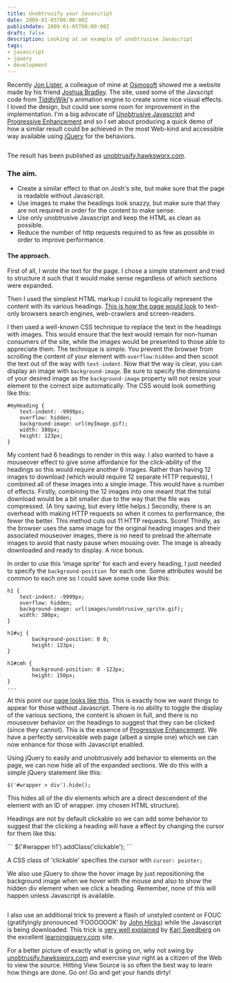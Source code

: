 ```yaml
---
title: Unobtrusify your Javascript
date: 2009-01-05T00:00:00Z
publishdate: 2009-01-05T00:00:00Z
draft: false
description: Looking at an example of unobtrusive Javascript
tags:
- javascript
- jquery
- development
---
```


Recently <a href="http://jaybyjayfresh.com" title="jaybyjayfresh">Jon Lister</a>, a colleague of mine at <a href="http://www.osmosoft.com">Osmosoft</a> showed me a website made by his friend <a href="http://joshuabradley.co.uk/" title="Joshua Bradley">Joshua Bradley</a>. The site, used some of the Javscript code from <a href="http://tiddlywiki.com" title="TiddlyWiki">TiddlyWiki</a>'s animation engine to create some nice visual effects. I loved the design, but could see some room for improvement in the implementation. I'm a big advocate of <a href="http://en.wikipedia.org/wiki/Unobtrusive_JavaScript" title="Unobtrusive JavaScript">Unobtrusive Javascript</a> and <a href="http://en.wikipedia.org/wiki/Progressive_enhancement" title="Progressive enhancement">Progressive Enhancement</a> and so I set about producing a quick demo of how a similar result could be achieved in the most Web-kind and accessible way available using <a href="http://jquery.com" title="jQuery">jQuery</a> for the behaviors.

<img src="/images/unobtrusive.jpg" alt="">



<p>
    The result has been published as <a href="http://unobtrusify.hawksworx.com" title="Unobtrusify - Unobtrusive Javascript for Progressive Enhancement">unobtrusify.hawksworx.com</a>.
</p>

<h3>The aim.</h3>
<ul>
	<li>Create a similar effect to that on Josh's site, but make sure that the page is readable without Javascript.</li>
	<li>Use images to make the headings look snazzy, but make sure that they are not required in order for the content to make sense.</li>
	<li>Use only unobtrusive Javascript and keep the HTML as clean as possible.</li>
	<li>Reduce the number of http requests required to as few as possible in order to improve performance.</li>
</ul>

<h4>The approach.</h4>
<p>
    First of all, I wrote the text for the page. I chose a simple statement and tried to structure it such that it would make sense regardless of which sections were expanded.
</p>
<p>
    Then I used the simplest HTML markup I could to logically represent the content with its various headings.  <a href="http://unobtrusify.hawksworx.com/justhtml.html" title="Unobtrusify - Unobtrusive Javascript for Progressive Enhancement (HTML only)">This is how the page would look</a> to text-only browsers search engines, web-crawlers and screen-readers.
</p>
<p>
    I then used a well-known CSS technique to replace the text in the headings with images. This would ensure that the text would remain for non-human consumers of the site, while the images would be presented to those able to appreciate them.  The technique is simple.  You prevent the browser from scrolling the content of your element with <code>overflow:hidden</code> and then scoot the text out of the way with <code>text-indent</code>. Now that the way is clear, you can display an image with <code>background-image</code>.  Be sure to specify the dimensions of your desired image as the <code>background-image</code> property will not resize your element to the correct size automatically. The CSS would look something like this:
</p>

```
#myHeading {
    text-indent: -9999px;
    overflow: hidden;
    background-image: url(myImage.gif);
    width: 380px;
    height: 123px;
}
```

<p>
    My content had 6 headings to render in this way. I also wanted to have a mouseover effect to give some affordance for the click-ability of the headings so this would require another 6 images. Rather than having 12 images to download (which would require 12 separate HTTP requests), I combined all of these images into a single image.  This would have a number of effects. Firstly, combining the 12 images into one meant that the total download would be a bit smaller due to the way that the file was compressed. (A tiny saving, but every little helps.)  Secondly, there is an overhead with making HTTP requests so when it comes to performance, the fewer the better. This method cuts out 11 HTTP requests. Score!  Thirdly, as the browser uses the same image for the original heading images and their associated mouseover images, there is no need to preload the alternate images to avoid that nasty pause when mousing over. The image is already downloaded and ready to display. A nice bonus.
</p>
<p>
    In order to use this 'image sprite' for each and every heading, I just needed to specify the <code>background-position </code>for each one. Some attributes would be common to each one so I could save some code like this:
</p>

```
h1 {
    text-indent: -9999px;
    overflow: hidden;
    background-image: url(images/unobtrusive_sprite.gif);
    width: 380px;
}

h1#uj {
        background-position: 0 0;
        height: 123px;
}

h1#cmh {
        background-position: 0 -123px;
        height: 150px;
}
...
```

<p>
    At this point our <a href="http://unobtrusify.hawksworx.com/withcss.html" title="Unobtrusify - Unobtrusive Javascript for Progressive Enhancement (with CSS)">page looks like this</a>.  This is exactly how we want things to appear for those without Javascript. There is no ability to toggle the display of the various sections, the content is shown in full, and there is no mouseover behavior on the headings to suggest that they can be clicked (since they cannot).  This is the essence of <a href="http://en.wikipedia.org/wiki/Progressive_enhancement" title="Progressive enhancement">Progressive Enhancement</a>.  We have a perfectly serviceable web page (albeit a simple one) which we can now enhance for those with Javascript enabled.
</p>
<p>
    Using jQuery to easily and unobtrusively add behavior to elements on the page, we can now hide all of the expanded sections. We do this with a simple jQuery statement like this:
</p>

```
$('#wrapper > div').hide();
```


<p>
    This hides all of the div elements which are a direct descendent of the element with an ID of wrapper. (my chosen HTML structure).
</p>
<p>
    Headings are not by default clickable so we can add some behavior to suggest that the clicking a heading will have a effect by changing the cursor for them like this:
</p>
```
$('#wrapper h1').addClass('clickable');
```


<p>
    A CSS class of 'clickable' specifies the cursor with <code>cursor: pointer;</code>
</p>
<p>
    We also use jQuery to show the hover image by just repositioning the background image when we hover with the mouse and also to show the hidden div element when we click a heading. Remember, none of this will happen unless Javascript is available.
</p>

<figure><img alt="" src="/images/unobtrusifycom.jpg" /> </figure>

<p>
    I also use an additional trick to prevent a flash of unstyled content or FOUC (gratifyingly pronounced 'FOOOOOOK' by <a href="http://hicksdesign.co.uk/" title="hicksdesign: design for print and new-fangled media">John Hicks</a>) while the Javascript is being downloaded. This trick is <a href="http://www.learningjquery.com/2008/10/1-awesome-way-to-avoid-the-not-so-excellent-flash-of-amazing-unstyled-content" title="1 (Awesome) Way To Avoid the (Not So Excellent) Flash of (Amazing) Unstyled Content &raquo; Learning jQuery - Tips, Techniques, Tutorials">very well explained</a> by <a href="http://www.englishrules.com/" title="English Rules">Karl Swedberg</a> on the excellent <a href="http://www.learningjquery.com/" title="Learning jQuery - Tips, Techniques, Tutorials">learningjquery.com</a> site.
</p>
<p>
    For a better picture of exactly what is going on, why not swing by <a href="http://unobtrusify.hawksworx.com" title="Unobtrusify - Unobtrusive Javascript for Progressive Enhancement">unobtrusify.hawksworx.com</a> and exercise your right as a citizen of the Web to view the source. Hitting View Source is so often the best way to learn how things are done. Go on! Go and get your hands dirty!
</p>

